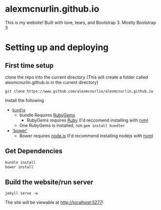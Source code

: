 alexmcnurlin.github.io
======================

This is my website! Built with love, tears, and Bootstrap 3. Mostly Bootstrap 3

# Setting up and deploying

## First time setup
clone the repo into the current directory (This will create a folder called alexmcnurlin.github.io in the current directory)

```
git clone https://www.github.com/alexmcnurlin/alexmcnurlin.github.io
```

Install the following

* [`bundle`](http://bundler.io/)
	- bundle Requires [RubyGems](https://rubygems.org/pages/download)
		* RubyGems requires [Ruby](https://www.ruby-lang.org/en/documentation/installation/) (I'd reccomend installing with [rvm](https://rvm.io/))
	- One RubyGems is installed, run `gem install bundler`
* ['bower'](http://bower.io/)
	- Bower requires [node.js](https://nodejs.org/en/download/) (I'd recommend installing nodejs with [nvm](https://github.com/creationix/nvm))

## Get Dependencies

``` bash
bundle install
bower install
```

## Build the website/run server

```
jekyll serve -w
```

The site will be viewable at [http://localhost:5277](http://localhost:5277)!
